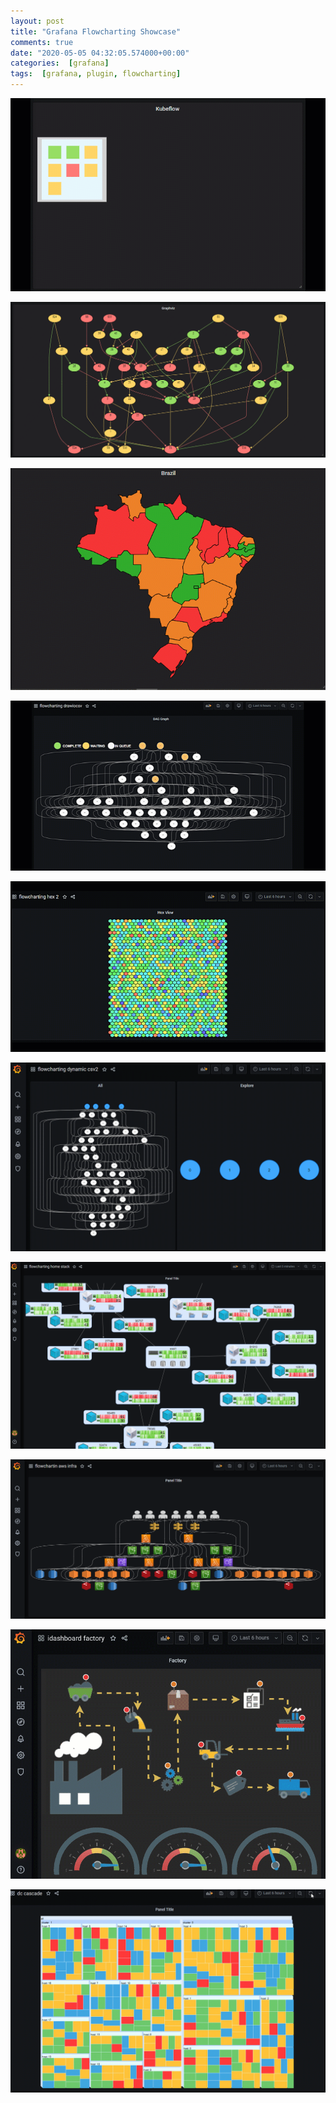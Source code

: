 ```yaml
---
layout: post
title: "Grafana Flowcharting Showcase"
comments: true
date: "2020-05-05 04:32:05.574000+00:00"
categories:  [grafana]
tags:  [grafana, plugin, flowcharting]
---
```




![](/assets/img/IoCcpSAGs_kubeflow5.gif)

![](/assets/img/IoCcpSAGs_graphviz.gif)

![](/assets/img/IoCcpSAGs_brazil-map-flowcharting.gif)


![](/assets/img/IoCcpSAGs_flowcharting-drawiocsv2.gif)


![](/assets/img/IoCcpSAGs_flowcharting-hexbin2.gif)

![](/assets/img/IoCcpSAGs_flowcharting-dyn-csv-v2.gif)


![](/assets/img/IoCcpSAGs_69d29e65208e25abf6649f3dbc6890aa.png)

![](/assets/img/IoCcpSAGs_335d62c24d607cb2baf40683a272ca69.png)

![](/assets/img/IoCcpSAGs_104814877-dbb7fb00-57ef-11eb-81d3-a56dc0145f5a.gif)

![](/assets/img/IoCcpSAGs_1_2aDXt67_pYrCnY7NlLt9_g.gif)
